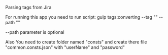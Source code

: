 Parsing tags from Jira

For running this app you need to run script:
gulp tags:converting --tag "<TestExecutionTag>" --path "<pathToJsonFileWithResults>"

--path parameter is optional

Also You need to create folder named "consts" and create there file "common.consts.json" with "userName" and "password"